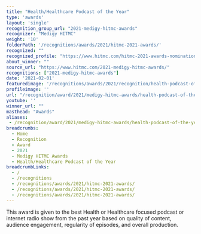 ```yaml
---
title: "Health/Healthcare Podcast of the Year"
type: 'awards'
layout: 'single'
recognition_group_url: "2021-medigy-hitmc-awards"
recognizer: "Medigy HITMC"
weight: '10'
folderPath: '/recognitions/awards/2021/hitmc-2021-awards/'
recognized: ""
recognized_profile: "https://www.hitmc.com/hitmc-2021-awards-nominations/"
about_winner: ""
source_url: "https://www.hitmc.com/2021-medigy-hitmc-awards/"
recognitions: ["2021-medigy-hitmc-awards"]
date: '2021-02-01'
featuredimage: '/recognitions/awards/2021/recognition/health-podcast-of-the-year.jpg'
profileimage: ''
url: "/recognition/award/2021/medigy-hitmc-awards/health-podcast-of-the-year"
youtube: ''
winner_url: ""
masthead: "Awards"
aliases:
 - /recognition/award/2021/medigy-hitmc-awards/health-podcast-of-the-year 
breadcrumbs:
  - Home
  - Recognition
  - Award
  - 2021
  - Medigy HITMC Awards
  - Health/Healthcare Podcast of the Year
breadcrumbLinks:
  - /
  - /recognitions
  - /recognitions/awards/2021/hitmc-2021-awards/
  - /recognitions/awards/2021/hitmc-2021-awards/
  - /recognitions/awards/2021/hitmc-2021-awards/
---
```


This award is given to the best Health or Healthcare focused podcast or internet radio show from the past year based on quality of content, audience engagement, regularity of episodes, and overall production.